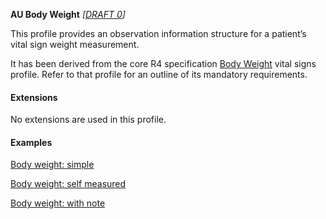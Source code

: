 **AU Body Weight** *[[DRAFT 0](guidance.html)]*

This profile provides an observation information structure for a patient’s vital sign weight measurement.

It has been derived from the core R4 specification [Body Weight](http://hl7.org/fhir/StructureDefinition/bodyweight) vital signs profile. 
Refer to that profile for an outline of its mandatory requirements.


#### Extensions

No extensions are used in this profile.


#### Examples

[Body weight: simple](Observation-bodyweight-example0.html)

[Body weight: self measured](Observation-bodyweight-example1.html)

[Body weight: with note](Observation-bodyweight-example2.html)
